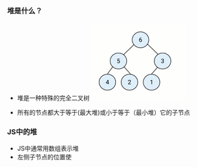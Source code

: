 ### 堆是什么？
* 堆是一种特殊的完全二叉树
![Image](./imgs/%E5%A0%86%E7%9A%84%E5%9B%BE%E7%A4%BA.png)

* 所有的节点都大于等于(最大堆)或小于等于（最小堆）它的子节点

### JS中的堆
* JS中通常用数组表示堆
* 左侧子节点的位置使